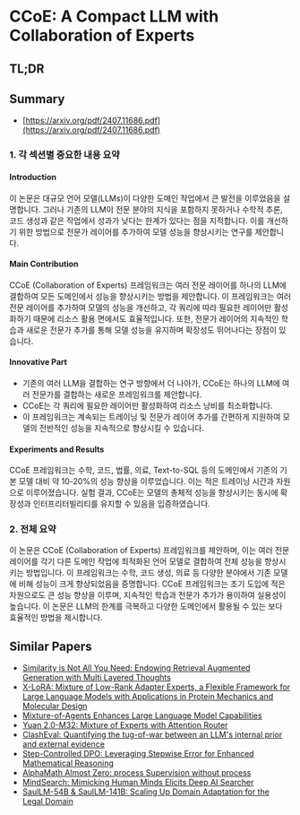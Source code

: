 # CCoE: A Compact LLM with Collaboration of Experts
## TL;DR
## Summary
- [https://arxiv.org/pdf/2407.11686.pdf](https://arxiv.org/pdf/2407.11686.pdf)

### 1. 각 섹션별 중요한 내용 요약

#### Introduction
이 논문은 대규모 언어 모델(LLMs)이 다양한 도메인 작업에서 큰 발전을 이루었음을 설명합니다. 그러나 기존의 LLM이 전문 분야의 지식을 포함하지 못하거나 수학적 추론, 코드 생성과 같은 작업에서 성과가 낮다는 한계가 있다는 점을 지적합니다. 이를 개선하기 위한 방법으로 전문가 레이어를 추가하여 모델 성능을 향상시키는 연구를 제안합니다.

#### Main Contribution
CCoE (Collaboration of Experts) 프레임워크는 여러 전문 레이어를 하나의 LLM에 결합하여 모든 도메인에서 성능을 향상시키는 방법을 제안합니다. 이 프레임워크는 여러 전문 레이어를 추가하여 모델의 성능을 개선하고, 각 쿼리에 따라 필요한 레이어만 활성화하기 때문에 리소스 활용 면에서도 효율적입니다. 또한, 전문가 레이어의 지속적인 학습과 새로운 전문가 추가를 통해 모델 성능을 유지하며 확장성도 뛰어나다는 장점이 있습니다.

#### Innovative Part
- 기존의 여러 LLM을 결합하는 연구 방향에서 더 나아가, CCoE는 하나의 LLM에 여러 전문가를 결합하는 새로운 프레임워크를 제안합니다.
- CCoE는 각 쿼리에 필요한 레이어만 활성화하여 리소스 낭비를 최소화합니다.
- 이 프레임워크는 계속되는 트레이닝 및 전문가 레이어 추가를 간편하게 지원하여 모델의 전반적인 성능을 지속적으로 향상시킬 수 있습니다.

#### Experiments and Results
CCoE 프레임워크는 수학, 코드, 법률, 의료, Text-to-SQL 등의 도메인에서 기존의 기본 모델 대비 약 10-20%의 성능 향상을 이루었습니다. 이는 적은 트레이닝 시간과 자원으로 이루어졌습니다. 실험 결과, CCoE는 모델의 총체적 성능을 향상시키는 동시에 확장성과 인터프리터빌리티를 유지할 수 있음을 입증하였습니다.

### 2. 전체 요약

이 논문은 CCoE (Collaboration of Experts) 프레임워크를 제안하며, 이는 여러 전문 레이어를 각기 다른 도메인 작업에 최적화된 언어 모델로 결합하여 전체 성능을 향상시키는 방법입니다. 이 프레임워크는 수학, 코드 생성, 의료 등 다양한 분야에서 기존 모델에 비해 성능이 크게 향상되었음을 증명합니다. CCoE 프레임워크는 초기 도입에 적은 자원으로도 큰 성능 향상을 이루며, 지속적인 학습과 전문가 추가가 용이하여 실용성이 높습니다. 이 논문은 LLM의 한계를 극복하고 다양한 도메인에서 활용될 수 있는 보다 효율적인 방법을 제시합니다.

## Similar Papers
- [Similarity is Not All You Need: Endowing Retrieval Augmented Generation with Multi Layered Thoughts](2405.19893.md)
- [X-LoRA: Mixture of Low-Rank Adapter Experts, a Flexible Framework for Large Language Models with Applications in Protein Mechanics and Molecular Design](2402.07148.md)
- [Mixture-of-Agents Enhances Large Language Model Capabilities](2406.04692.md)
- [Yuan 2.0-M32: Mixture of Experts with Attention Router](2405.17976.md)
- [ClashEval: Quantifying the tug-of-war between an LLM's internal prior and external evidence](2404.10198.md)
- [Step-Controlled DPO: Leveraging Stepwise Error for Enhanced Mathematical Reasoning](2407.00782.md)
- [AlphaMath Almost Zero: process Supervision without process](2405.03553.md)
- [MindSearch: Mimicking Human Minds Elicits Deep AI Searcher](2407.20183.md)
- [SaulLM-54B & SaulLM-141B: Scaling Up Domain Adaptation for the Legal Domain](2407.19584.md)

